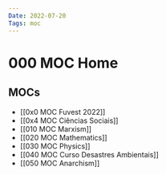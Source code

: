 ```yaml
---
Date: 2022-07-20
Tags: moc 
---
```

# 000 MOC Home

## MOCs
- [[0x0 MOC Fuvest 2022]]
- [[0x4 MOC Ciências Sociais]]
- [[010 MOC Marxism]]
- [[020 MOC Mathematics]]
- [[030 MOC Physics]]
- [[040 MOC Curso Desastres Ambientais]]
- [[050 MOC Anarchism]]

